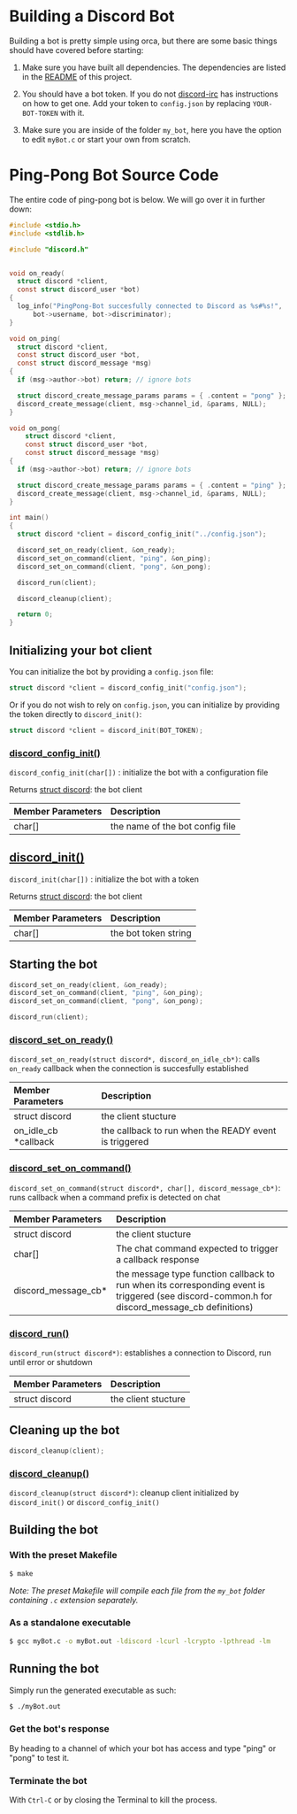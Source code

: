 # Building a Discord Bot

Building a bot is pretty simple using orca, but there are some basic things should have covered before starting:

1. Make sure you have built all dependencies. The dependencies are listed in the [README](/README.md) of this project.

2. You should have a bot token. If you do not [discord-irc](https://github.com/reactiflux/discord-irc/wiki/Creating-a-discord-bot-&-getting-a-token) has instructions on how to get one. Add your token to `config.json` by replacing `YOUR-BOT-TOKEN` with it.

3. Make sure you are inside of the folder `my_bot`, here you have the option to edit `myBot.c` or start your own from scratch.


# Ping-Pong Bot Source Code

The entire code of ping-pong bot is below. We will go over it in further down:
```c
#include <stdio.h>
#include <stdlib.h>

#include "discord.h"


void on_ready(
  struct discord *client, 
  const struct discord_user *bot) 
{
  log_info("PingPong-Bot succesfully connected to Discord as %s#%s!",
      bot->username, bot->discriminator);
}

void on_ping(
  struct discord *client,
  const struct discord_user *bot,
  const struct discord_message *msg)
{
  if (msg->author->bot) return; // ignore bots

  struct discord_create_message_params params = { .content = "pong" };
  discord_create_message(client, msg->channel_id, &params, NULL);
}

void on_pong(
    struct discord *client,
    const struct discord_user *bot,
    const struct discord_message *msg)
{
  if (msg->author->bot) return; // ignore bots

  struct discord_create_message_params params = { .content = "ping" };
  discord_create_message(client, msg->channel_id, &params, NULL);
}

int main()
{
  struct discord *client = discord_config_init("../config.json");

  discord_set_on_ready(client, &on_ready);
  discord_set_on_command(client, "ping", &on_ping);
  discord_set_on_command(client, "pong", &on_pong);

  discord_run(client);

  discord_cleanup(client);

  return 0;
}
```

## Initializing your bot client

You can initialize the bot by providing a `config.json` file:
```c
struct discord *client = discord_config_init("config.json");
```
Or if you do not wish to rely on `config.json`, you can initialize by providing the token directly to `discord_init()`:
```c
struct discord *client = discord_init(BOT_TOKEN);
```

### [discord\_config\_init()](https://cee-studio.github.io/orca/apis/discord.html?highlight=set_on_command#c.discord_config_init)
`discord_config_init(char[])` : initialize the bot with a configuration file

Returns [struct discord](https://cee-studio.github.io/orca/apis/discord.html?highlight=set_on_command#c.discord): the bot client

|Member Parameters|Description                |
|:----------------|:--------------------------|
|char[]| the name of the bot config file|

## [discord\_init()](https://cee-studio.github.io/orca/apis/discord.html?highlight=set_on_command#c.discord_init)
`discord_init(char[])` : initialize the bot with a token

Returns [struct discord](https://cee-studio.github.io/orca/apis/discord.html?highlight=set_on_command#c.discord): the bot client

|Member Parameters|Description                |
|:----------------|:--------------------------|
|char[]| the bot token string|

## Starting the bot

```c
discord_set_on_ready(client, &on_ready);
discord_set_on_command(client, "ping", &on_ping);
discord_set_on_command(client, "pong", &on_pong);

discord_run(client);
```

### [discord\_set\_on\_ready()](https://cee-studio.github.io/orca/apis/discord.html?highlight=set_on_command#c.discord_set_on_ready)
`discord_set_on_ready(struct discord*, discord_on_idle_cb*)`: calls `on_ready` callback when the connection is succesfully established

|Member Parameters|Description                |
|:----------------|:--------------------------|
|struct discord| the client stucture |
|on\_idle\_cb \*callback| the callback to run when the READY event is triggered |

### [discord\_set\_on\_command()](https://cee-studio.github.io/orca/apis/discord.html?highlight=set_on_command#c.discord_set_on_command)
`discord_set_on_command(struct discord*, char[], discord_message_cb*)`: runs callback when a command prefix is detected on chat

|Member Parameters|Description                |
|:----------------|:--------------------------|
|struct discord| the client stucture |
|char[]| The chat command expected to trigger a callback response |
|discord\_message\_cb\*| the message type function callback to run when its corresponding event is triggered (see discord-common.h for discord\_message\_cb definitions) |

### [discord\_run()](https://cee-studio.github.io/orca/apis/discord.html#c.discord_run)
`discord_run(struct discord*)`: establishes a connection to Discord, run until error or shutdown

|Member Parameters|Description                |
|:----------------|:--------------------------|
|struct discord| the client stucture  |


## Cleaning up the bot

```c
discord_cleanup(client);
```

### [discord\_cleanup()](https://cee-studio.github.io/orca/apis/discord.html?highlight=set_on_command#c.discord_cleanup)
`discord_cleanup(struct discord*)`: cleanup client initialized by `discord_init()` or `discord_config_init()`

## Building the bot

### With the preset Makefile

```bash
$ make
```
*Note: The preset Makefile will compile each file from the `my_bot` folder containing `.c` extension separately.* 

### As a standalone executable

```bash
$ gcc myBot.c -o myBot.out -ldiscord -lcurl -lcrypto -lpthread -lm
```

## Running the bot

Simply run the generated executable as such:

```bash
$ ./myBot.out
```

### Get the bot's response

By heading to a channel of which your bot has access and type "ping" or "pong" to test it.

### Terminate the bot

With `Ctrl-C` or by closing the Terminal to kill the process.
